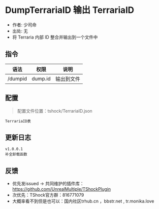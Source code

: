 # DumpTerrariaID 输出 TerrariaID

- 作者: 少司命
- 出处: 无
- 将 Terraria 内部 ID 整合并输出到一个文件中


## 指令

| 语法      |   权限    |  说明   |
|---------|:-------:|:-----:|
| /dumpid | dump.id | 输出到文件 |

## 配置
> 配置文件位置：tshock/TerrariaID.json
```json5
TerrariaID表
```

## 更新日志

```
v1.0.0.1
补全卸载函数
```


## 反馈
- 优先发issued -> 共同维护的插件库：https://github.com/UnrealMultiple/TShockPlugin
- 次优先：TShock官方群：816771079
- 大概率看不到但是也可以：国内社区trhub.cn ，bbstr.net , tr.monika.love
